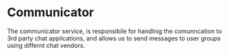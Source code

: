 # Communicator
The communicator service, is responsibile for handlnig the comunncation to 3rd party chat appilcations, and allows us to send messages to user groups using differnt chat vendors.